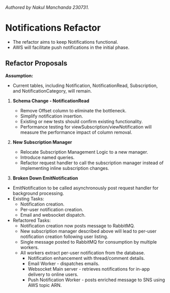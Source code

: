 _Authored by Nakul Manchanda 230731._

# Notifications Refactor

- The refactor aims to keep Notifications functional.
- AWS will facilitate push notifications in the initial phase.

## Refactor Proposals

**Assumption:**
- Current tables, including Notification, NotificationRead, Subscription, and NotificationCategory, will remain.

1. **Schema Change - NotificationRead**
   - Remove Offset column to eliminate the bottleneck.
   - Simplify notification insertion.
   - Existing or new tests should confirm existing functionality.
   - Performance testing for viewSubscription/viewNotification will measure the performance impact of column removal.

2. **New Subscription Manager**
   - Relocate Subscription Management Logic to a new manager.
   - Introduce named queries.
   - Refactor request handler to call the subscription manager instead of implementing inline subscription changes.

3. **Broken Down EmitNotification**
 - EmitNotification to be called asynchronously post request handler for background processing.
 - Existing Tasks:
    - Notification creation.
    - Per-user notification creation.
    - Email and websocket dispatch.
  - Refactored Tasks:
    - Notification creation now posts message to RabbitMQ.
    - New subscription manager described above will lead to per-user notification creation following user listing.
    - Single message posted to RabbitMQ for consumption by multiple workers.
    - All workers extract per-user notification from the database.
       - Notification enhancement with thread/comment details.
       - Email Worker - dispatches emails.
       - Websocket Main server - retrieves notifications for in-app delivery to online users.
       - Push Notification Worker - posts enriched message to SNS using AWS topic ARN.
